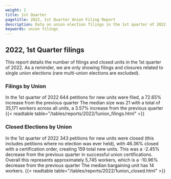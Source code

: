 ```yaml
---
weight: 1
title: 1st Quarter
pagetitle: 2022, 1st Quarter Union Filing Report
description: Data on union election filings in the 1st quarter of 2022
keywords: union filings
---
```


## 2022, 1st Quarter filings

This report details the number of filings and closed units in the 1st quarter of 2022. As a reminder, we are only showing filings and closures related to single union elections (rare multi-union elections are excluded).

### Filings by Union
In the 1st quarter of 2022 644 petitions for new units were filed, a 72.65% increase from the previous quarter The median size was 21 with a total of 35,171 workers across all units, a 3.57% increase from the previous quarter
{{< readtable table="/tables/reports/2022/1union_filings.html" >}}

### Closed Elections by Union
In the 1st quarter of 2022 343 petitions for new units were closed (this includes petitions where no election was ever held), with 46.36% closed with a certification order, creating 159 total new units. This was a -2.45% decrease from the previous quarter in successful union certifications. Overall this represents approximately 5,745 workers, which is a -10.96% decrease from the previous quarter The median bargaining unit has 14 workers.
{{< readtable table="/tables/reports/2022/1union_closed.html" >}}
